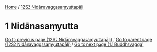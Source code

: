 
[Home](/) / [12S2 Nidānavaggasaṃyuttapāḷi](../12S2.md)

# 1 Nidānasaṃyutta


[Go to previous page (12S2 Nidānavaggasaṃyuttapāḷi)](0.md) / [Go to parent page (12S2 Nidānavaggasaṃyuttapāḷi)](0.md) / [Go to next page (1.1 Buddhavagga)](1/1.1.md)


